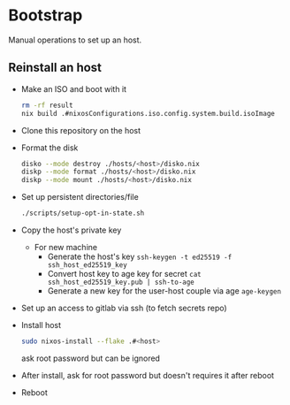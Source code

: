 # Bootstrap

Manual operations to set up an host.

## Reinstall an host

- Make an ISO and boot with it
  ```bash
  rm -rf result
  nix build .#nixosConfigurations.iso.config.system.build.isoImage
  ```

- Clone this repository on the host
- Format the disk
  ```bash
  disko --mode destroy ./hosts/<host>/disko.nix
  diskp --mode format ./hosts/<host>/disko.nix
  diskp --mode mount ./hosts/<host>/disko.nix
  ```

- Set up persistent directories/file
  ```bash
  ./scripts/setup-opt-in-state.sh
  ```

- Copy the host's private key
    - For new machine
        - Generate the host's key `ssh-keygen -t ed25519 -f ssh_host_ed25519_key`
        - Convert host key to age key for secret `cat ssh_host_ed25519_key.pub | ssh-to-age`
        - Generate a new key for the user-host couple via age `age-keygen`

- Set up an access to gitlab via ssh (to fetch secrets repo)
- Install host
  ```bash
  sudo nixos-install --flake .#<host>
  ```
  ask root password but can be ignored
  

- After install, ask for root password but doesn't requires it after reboot
- Reboot
